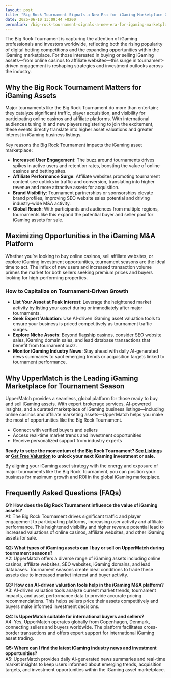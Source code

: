 ```yaml
---
layout: post
title: "Big Rock Tournament Signals a New Era for iGaming Marketplace Growth"
date: 2025-06-10 13:09:44 +0200
permalink: /big-rock-tournament-signals-a-new-era-for-igaming-marketplace-growth/
---
```

The Big Rock Tournament is capturing the attention of iGaming professionals and investors worldwide, reflecting both the rising popularity of digital betting competitions and the expanding opportunities within the iGaming marketplace. For those interested in buying or selling iGaming assets—from online casinos to affiliate websites—this surge in tournament-driven engagement is reshaping strategies and investment outlooks across the industry.

## Why the Big Rock Tournament Matters for iGaming Assets

Major tournaments like the Big Rock Tournament do more than entertain; they catalyze significant traffic, player acquisition, and visibility for participating online casinos and affiliate platforms. With international audiences tuning in and new players registering to join the excitement, these events directly translate into higher asset valuations and greater interest in iGaming business listings.

Key reasons the Big Rock Tournament impacts the iGaming asset marketplace:

- **Increased User Engagement**: The buzz around tournaments drives spikes in active users and retention rates, boosting the value of online casinos and betting sites.
- **Affiliate Performance Surge**: Affiliate websites promoting tournament content see upticks in traffic and conversion, translating into higher revenue and more attractive assets for acquisition.
- **Brand Visibility**: Tournament partnerships or sponsorships elevate brand profiles, improving SEO website sales potential and driving industry-wide M&A activity.
- **Global Reach**: With participants and audiences from multiple regions, tournaments like this expand the potential buyer and seller pool for iGaming assets for sale.

## Maximizing Opportunities in the iGaming M&A Platform

Whether you’re looking to buy online casinos, sell affiliate websites, or explore iGaming investment opportunities, tournament seasons are the ideal time to act. The influx of new users and increased transaction volume primes the market for both sellers seeking premium prices and buyers looking for high-performing properties.

### How to Capitalize on Tournament-Driven Growth

- **List Your Asset at Peak Interest**: Leverage the heightened market activity by listing your asset during or immediately after major tournaments.
- **Seek Expert Valuation**: Use AI-driven iGaming asset valuation tools to ensure your business is priced competitively as tournament traffic surges.
- **Explore Niche Assets**: Beyond flagship casinos, consider SEO website sales, iGaming domain sales, and lead database transactions that benefit from tournament buzz.
- **Monitor iGaming Industry News**: Stay ahead with daily AI-generated news summaries to spot emerging trends or acquisition targets linked to tournament performance.

## Why UpperMatch is the Leading iGaming Marketplace for Tournament Season

UpperMatch provides a seamless, global platform for those ready to buy and sell iGaming assets. With expert brokerage services, AI-powered insights, and a curated marketplace of iGaming business listings—including online casinos and affiliate marketing assets—UpperMatch helps you make the most of opportunities like the Big Rock Tournament.

- Connect with verified buyers and sellers
- Access real-time market trends and investment opportunities
- Receive personalized support from industry experts

**Ready to seize the momentum of the Big Rock Tournament? [See Listings](https://www.uppermatch.com) or [Get Free Valuation](https://www.uppermatch.com) to unlock your next iGaming investment or sale.**

By aligning your iGaming asset strategy with the energy and exposure of major tournaments like the Big Rock Tournament, you can position your business for maximum growth and ROI in the global iGaming marketplace.

## Frequently Asked Questions (FAQs)

**Q1: How does the Big Rock Tournament influence the value of iGaming assets?**  
A1: The Big Rock Tournament drives significant traffic and player engagement to participating platforms, increasing user activity and affiliate performance. This heightened visibility and higher revenue potential lead to increased valuations of online casinos, affiliate websites, and other iGaming assets for sale.

**Q2: What types of iGaming assets can I buy or sell on UpperMatch during tournament seasons?**  
A2: UpperMatch offers a diverse range of iGaming assets including online casinos, affiliate websites, SEO websites, iGaming domains, and lead databases. Tournament seasons create ideal conditions to trade these assets due to increased market interest and buyer activity.

**Q3: How can AI-driven valuation tools help in the iGaming M&A platform?**  
A3: AI-driven valuation tools analyze current market trends, tournament impacts, and asset performance data to provide accurate pricing recommendations. This helps sellers price their assets competitively and buyers make informed investment decisions.

**Q4: Is UpperMatch suitable for international buyers and sellers?**  
A4: Yes, UpperMatch operates globally from Copenhagen, Denmark, connecting sellers and buyers worldwide. The platform facilitates cross-border transactions and offers expert support for international iGaming asset trading.

**Q5: Where can I find the latest iGaming industry news and investment opportunities?**  
A5: UpperMatch provides daily AI-generated news summaries and real-time market insights to keep users informed about emerging trends, acquisition targets, and investment opportunities within the iGaming asset marketplace.

<script type="application/ld+json">
{
  "@context": "https://schema.org",
  "@type": "BlogPosting",
  "headline": "Big Rock Tournament Signals a New Era for iGaming Marketplace Growth",
  "description": "Explore how the Big Rock Tournament is transforming the iGaming marketplace by boosting asset valuations and creating new opportunities for buying and selling online casinos, affiliate websites, and other iGaming assets.",
  "author": {
    "@type": "Person",
    "name": "UpperMatch"
  },
  "publisher": {
    "@type": "Person",
    "name": "UpperMatch"
  },
  "datePublished": "2024-06-01",
  "mainEntityOfPage": {
    "@type": "WebPage",
    "@id": "https://www.uppermatch.com/blog/big-rock-tournament-igaming-marketplace-growth"
  },
  "keywords": "iGaming marketplace, buy online casinos, sell affiliate websites, iGaming assets for sale, online casino investments, iGaming M&A platform, affiliate site marketplace, SEO website sales, iGaming business listings, buy and sell iGaming assets",
  "articleSection": [
    "iGaming marketplace",
    "iGaming M&A platform",
    "Online casino investments",
    "Affiliate site marketplace"
  ]
}
</script>

<script type="application/ld+json">
{
  "@context": "https://schema.org",
  "@type": "FAQPage",
  "mainEntity": [
    {
      "@type": "Question",
      "name": "How does the Big Rock Tournament influence the value of iGaming assets?",
      "acceptedAnswer": {
        "@type": "Answer",
        "text": "The Big Rock Tournament drives significant traffic and player engagement to participating platforms, increasing user activity and affiliate performance. This heightened visibility and higher revenue potential lead to increased valuations of online casinos, affiliate websites, and other iGaming assets for sale."
      }
    },
    {
      "@type": "Question",
      "name": "What types of iGaming assets can I buy or sell on UpperMatch during tournament seasons?",
      "acceptedAnswer": {
        "@type": "Answer",
        "text": "UpperMatch offers a diverse range of iGaming assets including online casinos, affiliate websites, SEO websites, iGaming domains, and lead databases. Tournament seasons create ideal conditions to trade these assets due to increased market interest and buyer activity."
      }
    },
    {
      "@type": "Question",
      "name": "How can AI-driven valuation tools help in the iGaming M&A platform?",
      "acceptedAnswer": {
        "@type": "Answer",
        "text": "AI-driven valuation tools analyze current market trends, tournament impacts, and asset performance data to provide accurate pricing recommendations. This helps sellers price their assets competitively and buyers make informed investment decisions."
      }
    },
    {
      "@type": "Question",
      "name": "Is UpperMatch suitable for international buyers and sellers?",
      "acceptedAnswer": {
        "@type": "Answer",
        "text": "Yes, UpperMatch operates globally from Copenhagen, Denmark, connecting sellers and buyers worldwide. The platform facilitates cross-border transactions and offers expert support for international iGaming asset trading."
      }
    },
    {
      "@type": "Question",
      "name": "Where can I find the latest iGaming industry news and investment opportunities?",
      "acceptedAnswer": {
        "@type": "Answer",
        "text": "UpperMatch provides daily AI-generated news summaries and real-time market insights to keep users informed about emerging trends, acquisition targets, and investment opportunities within the iGaming asset marketplace."
      }
    }
  ]
}
</script>